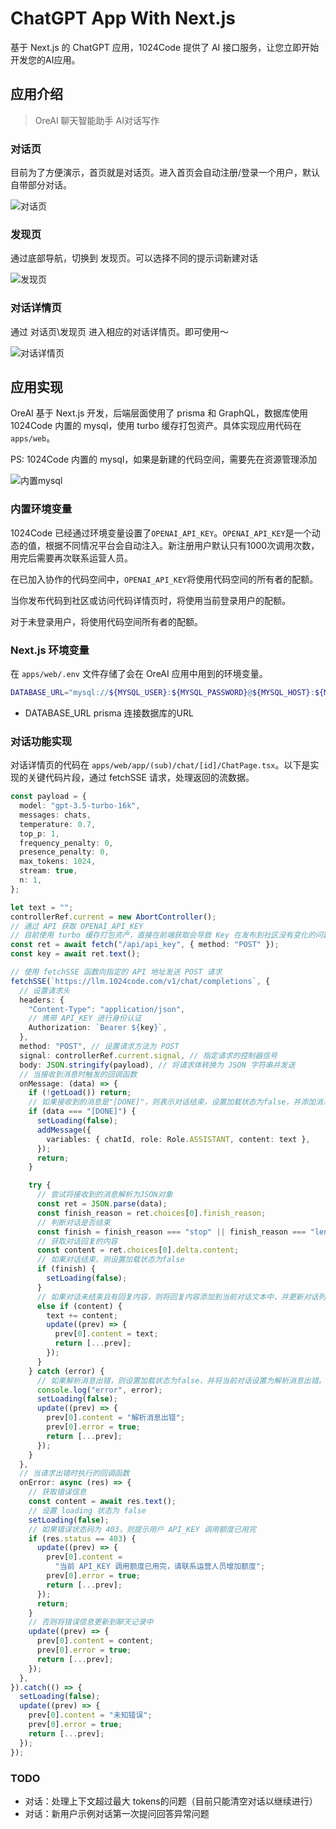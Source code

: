 # ChatGPT App With Next.js

基于 Next.js 的 ChatGPT 应用，1024Code 提供了 AI 接口服务，让您立即开始开发您的AI应用。

## 应用介绍

> OreAI 聊天智能助手 AI对话写作

### 对话页

目前为了方便演示，首页就是对话页。进入首页会自动注册/登录一个用户，默认自带部分对话。

![对话页](https://assets.1024code.com/cos/assets/OreAI/1.png)

### 发现页

通过底部导航，切换到 发现页。可以选择不同的提示词新建对话

![发现页](https://assets.1024code.com/cos/assets/OreAI/2.png)

### 对话详情页

通过 对话页\发现页 进入相应的对话详情页。即可使用～

![对话详情页](https://assets.1024code.com/cos/assets/OreAI/3.png)

## 应用实现

OreAI 基于 Next.js 开发，后端层面使用了 prisma 和 GraphQL，数据库使用 1024Code 内置的 mysql，使用 turbo 缓存打包资产。具体实现应用代码在 `apps/web`。

PS: 1024Code 内置的 mysql，如果是新建的代码空间，需要先在资源管理添加

![内置mysql](https://assets.1024code.com/cos/assets/OreAI/6.png)

### 内置环境变量

1024Code 已经通过环境变量设置了`OPENAI_API_KEY`。`OPENAI_API_KEY`是一个动态的值，根据不同情况平台会自动注入。新注册用户默认只有1000次调用次数，用完后需要再次联系运营人员。

在已加入协作的代码空间中，`OPENAI_API_KEY`将使用代码空间的所有者的配额。

当你发布代码到社区或访问代码详情页时，将使用当前登录用户的配额。

对于未登录用户，将使用代码空间所有者的配额。

### Next.js 环境变量

在 `apps/web/.env` 文件存储了会在 OreAI 应用中用到的环境变量。

```bash
DATABASE_URL="mysql://${MYSQL_USER}:${MYSQL_PASSWORD}@${MYSQL_HOST}:${MYSQL_PORT}/oredb"
```

- DATABASE_URL        prisma 连接数据库的URL

### 对话功能实现

对话详情页的代码在 `apps/web/app/(sub)/chat/[id]/ChatPage.tsx`。以下是实现的关键代码片段，通过 fetchSSE 请求，处理返回的流数据。

```ts
const payload = {
  model: "gpt-3.5-turbo-16k",
  messages: chats,
  temperature: 0.7,
  top_p: 1,
  frequency_penalty: 0,
  presence_penalty: 0,
  max_tokens: 1024,
  stream: true,
  n: 1,
};

let text = "";
controllerRef.current = new AbortController();
// 通过 API 获取 OPENAI_API_KEY
// 目前使用 turbo 缓存打包资产，直接在前端获取会导致 Key 在发布到社区没有变化的问题
const ret = await fetch("/api/api_key", { method: "POST" });
const key = await ret.text();

// 使用 fetchSSE 函数向指定的 API 地址发送 POST 请求
fetchSSE(`https://llm.1024code.com/v1/chat/completions`, {
  // 设置请求头
  headers: {
    "Content-Type": "application/json",
    // 携带 API_KEY 进行身份认证
    Authorization: `Bearer ${key}`,
  },
  method: "POST", // 设置请求方法为 POST
  signal: controllerRef.current.signal, // 指定请求的控制器信号
  body: JSON.stringify(payload), // 将请求体转换为 JSON 字符串并发送
  // 当接收到消息时触发的回调函数
  onMessage: (data) => {
    if (!getLoad()) return;
    // 如果接收到的消息是"[DONE]"，则表示对话结束，设置加载状态为false，并添加消息到数据库
    if (data === "[DONE]") {
      setLoading(false);
      addMessage({
        variables: { chatId, role: Role.ASSISTANT, content: text },
      });
      return;
    }

    try {
      // 尝试将接收到的消息解析为JSON对象
      const ret = JSON.parse(data);
      const finish_reason = ret.choices[0].finish_reason;
      // 判断对话是否结束
      const finish = finish_reason === "stop" || finish_reason === "length";
      // 获取对话回复的内容
      const content = ret.choices[0].delta.content;
      // 如果对话结束，则设置加载状态为false
      if (finish) {
        setLoading(false);
      }
      // 如果对话未结束且有回复内容，则将回复内容添加到当前对话文本中，并更新对话列表
      else if (content) {
        text += content;
        update((prev) => {
          prev[0].content = text;
          return [...prev];
        });
      }
    } catch (error) {
      // 如果解析消息出错，则设置加载状态为false，并将当前对话设置为解析消息出错。
      console.log("error", error);
      setLoading(false);
      update((prev) => {
        prev[0].content = "解析消息出错";
        prev[0].error = true;
        return [...prev];
      });
    }
  },
  // 当请求出错时执行的回调函数
  onError: async (res) => {
    // 获取错误信息
    const content = await res.text();
    // 设置 loading 状态为 false
    setLoading(false);
    // 如果错误状态码为 403，则提示用户 API_KEY 调用额度已用完
    if (res.status == 403) {
      update((prev) => {
        prev[0].content =
          "当前 API_KEY 调用额度已用完，请联系运营人员增加额度";
        prev[0].error = true;
        return [...prev];
      });
      return;
    }
    // 否则将错误信息更新到聊天记录中
    update((prev) => {
      prev[0].content = content;
      prev[0].error = true;
      return [...prev];
    });
  },
}).catch(() => {
  setLoading(false);
  update((prev) => {
    prev[0].content = "未知错误";
    prev[0].error = true;
    return [...prev];
  });
});
```


### TODO

- 对话：处理上下文超过最大 tokens的问题（目前只能清空对话以继续进行）
- 对话：新用户示例对话第一次提问回答异常问题